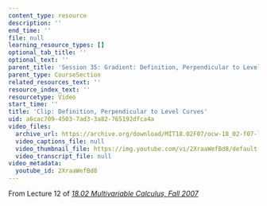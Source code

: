 ```yaml
---
content_type: resource
description: ''
end_time: ''
file: null
learning_resource_types: []
optional_tab_title: ''
optional_text: ''
parent_title: 'Session 35: Gradient: Definition, Perpendicular to Level Curves'
parent_type: CourseSection
related_resources_text: ''
resource_index_text: ''
resourcetype: Video
start_time: ''
title: 'Clip: Definition, Perpendicular to Level Curves'
uid: a6cac709-4503-7ad3-3a82-765192dfca4a
video_files:
  archive_url: https://archive.org/download/MIT18.02F07/ocw-18_02-f07-lec12_300k.mp4
  video_captions_file: null
  video_thumbnail_file: https://img.youtube.com/vi/2XraaWefBd8/default.jpg
  video_transcript_file: null
video_metadata:
  youtube_id: 2XraaWefBd8
---
```


From Lecture 12 of [_18.02 Multivariable Calculus, Fall 2007_](/courses/18-02-multivariable-calculus-fall-2007/pages/video-lectures)